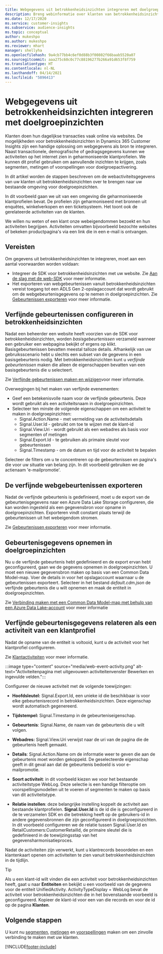 ```yaml
---
title: Webgegevens uit betrokkenheidsinzichten integreren met doelgroepinzichten
description: Breng webinformatie over klanten van betrokkenheidsinzichten naar doelgroepinzichten.
ms.date: 12/17/2020
ms.service: customer-insights
ms.subservice: audience-insights
ms.topic: conceptual
author: mukeshpo
ms.author: mukeshpo
ms.reviewer: mhart
manager: shellyha
ms.openlocfilehash: 9a4cb77bb4c6ef0d88b3f00802f66baab5520a07
ms.sourcegitcommit: aaa275c60c0c77c88196277b266a91d653f8f759
ms.translationtype: HT
ms.contentlocale: nl-NL
ms.lasthandoff: 04/14/2021
ms.locfileid: "5896413"
---
```

# <a name="integrate-web-data-from-engagement-insights-with-audience-insights"></a>Webgegevens uit betrokkenheidsinzichten integreren met doelgroepinzichten

Klanten doen hun dagelijkse transacties vaak online via websites. De mogelijkheden voor betrokkenheidsinzichten in Dynamics 365 Customer Insights zijn een handige oplossing om webgegevens als bron te integreren. Naast transactionele, demografische of gedragsgegevens kunnen we activiteiten op het internet zien in geharmoniseerde klantprofielen. We kunnen dit profiel gebruiken om aanvullende inzichten te krijgen, zoals segmenten, metingen of voorspellingen voor doelgroepactivering.

In dit artikel worden de stappen beschreven om de webactiviteitsgegevens van uw klanten uit betrokkenheidsinzichten over te brengen naar uw bestaande omgeving voor doelgroepinzichten.

In dit voorbeeld gaan we uit van een omgeving die geharmoniseerde klantprofielen bevat. De profielen zijn geharmoniseerd met bronnen uit enquêtes, winkelverkopen en een ticketsysteem. Het toont ook de gerelateerde activiteiten van de klanten. 

We willen nu weten of een klant onze webeigendommen bezoekt en hun activiteiten begrijpen. Activiteiten omvatten bijvoorbeeld bezochte websites of bekeken productpagina's via een link die in een e-mail is ontvangen.

## <a name="prerequisites"></a>Vereisten

Om gegevens uit betrokkenheidsinzichten te integreren, moet aan een aantal voorwaarden worden voldaan: 

- Integreer de SDK voor betrokkenheidsinzichten met uw website. Zie [Aan de slag met de web-SDK](../engagement-insights/instrument-website.md) voor meer informatie.
- Het exporteren van webgebeurtenissen vanuit betrokkenheidsinzichten vereist toegang tot een ADLS Gen 2-opslagaccount dat wordt gebruikt om de webgebeurtenisgegevens op te nemen in doelgroepinzichten. Zie [Gebeurtenissen exporteren](../engagement-insights/export-events.md) voor meer informatie.

## <a name="configure-refined-events-in-engagement-insights"></a>Verfijnde gebeurtenissen configureren in betrokkenheidsinzichten

Nadat een beheerder een website heeft voorzien van de SDK voor betrokkenheidsinzichten, worden *basisgebeurtenissen* verzameld wanneer een gebruiker een webpagina bekijkt of ergens op klikt. Basisgebeurtenissen bevatten meestal talloze details. Afhankelijk van uw gebruiksscenario hebt u slechts een subset van de gegevens in een basisgebeurtenis nodig. Met betrokkenheidsinzichten kunt u *verfijnde gebeurtenissen* maken die alleen de eigenschappen bevatten van een basisgebeurtenis die u selecteert.     

Zie [Verfijnde gebeurtenissen maken en wijzigen](../engagement-insights/refined-events.md)​voor meer informatie.

Overwegingen bij het maken van verfijnde evenementen: 

- Geef een betekenisvolle naam voor de verfijnde gebeurtenis. Deze wordt gebruikt als een activiteitsnaam in doelgroepinzichten.
- Selecteer ten minste de volgende eigenschappen om een activiteit te maken in doelgroepinzichten: 
    - Signal.Action.Name - met vermelding van de activiteitsdetails
    - Signal.User.Id - gebruikt om toe te wijzen met de klant-id
    - Signal.View.Uri - wordt gebruikt als een webadres als basis voor segmenten of metingen
    - Signal.Export.Id - te gebruiken als primaire sleutel voor gebeurtenissen
    - Signal.Timestamp - om de datum en tijd voor de activiteit te bepalen

Selecteer de filters om u te concentreren op de gebeurtenissen en pagina's die voor uw situatie van belang zijn. In dit voorbeeld gebruiken we de actienaam 'e-mailpromotie'.

## <a name="export-the-refined-web-events"></a>De verfijnde webgebeurtenissen exporteren 

Nadat de verfijnde gebeurtenis is gedefinieerd, moet u de export van de gebeurtenisgegevens naar een Azure Data Lake Storage configureren, die kan worden ingesteld als een gegevensbron voor opname in doelgroepinzichten. Exporteren vindt constant plaats terwijl de gebeurtenissen uit het webeigendom stromen.

Zie [Gebeurtenissen exporteren](../engagement-insights/export-events.md) voor meer informatie.

## <a name="ingest-event-data-to-audience-insights"></a>Gebeurtenisgegevens opnemen in doelgroepinzichten

Nu u de verfijnde gebeurtenis hebt gedefinieerd en de export ervan hebt geconfigureerd, gaan we de gegevens opnemen in doelgroepinzichten. U moet een nieuwe gegevensbron maken op basis van een Common Data Model-map. Voer de details in voor het opslagaccount waarnaar u de gebeurtenissen exporteert. Selecteer in het bestand *default.cdm.json* de verfijnde gebeurtenis die u wilt opnemen en maak de entiteit in doelgroepinzichten.

Zie [Verbinding maken met een Common Data Model-map met behulp van een Azure Data Lake-account](connect-common-data-model.md) voor meer informatie


## <a name="relate-refined-event-data-as-an-activity-of-a-customer-profile"></a>Verfijnde gebeurtenisgegevens relateren als een activiteit van een klantprofiel

Nadat de opname van de entiteit is voltooid, kunt u de activiteit voor het klantprofiel configureren.

Zie [Klantactiviteiten](activities.md) voor meer informatie.

:::image type="content" source="media/web-event-activity.png" alt-text="Activiteitenpagina met uitgevouwen activiteitenvenster Bewerken en ingevulde velden.":::

Configureer de nieuwe activiteit met de volgende toewijzingen: 

- **Hoofdsleutel:** Signal.Export.Id, een unieke id die beschikbaar is voor elke gebeurtenisrecord in betrokkenheidsinzichten. Deze eigenschap wordt automatisch gegenereerd.

- **Tijdstempel:** Signal.Timestamp in de gebeurteniseigenschap.

- **Gebeurtenis**: Signal.Name, de naam van de gebeurtenis die u wilt volgen.

- **Webadres:** Signal.View.Uri verwijst naar de uri van de pagina die de gebeurtenis heeft gemaakt.

- **Details**: Signal.Action.Name om de informatie weer te geven die aan de gebeurtenis moet worden gekoppeld. De geselecteerde eigenschap geeft in dit geval aan dat de gebeurtenis bedoeld is voor e-mailpromotie.

- **Soort activiteit**: in dit voorbeeld kiezen we voor het bestaande activiteitstype WebLog. Deze selectie is een handige filteroptie om voorspellingsmodellen uit te voeren of segmenten te maken op basis van dit activiteitstype.

- **Relatie instellen**: deze belangrijke instelling koppelt de activiteit aan bestaande klantprofielen. **Signal.User.Id** is de id die is geconfigureerd in de te verzamelen SDK en die betrekking heeft op de gebruikers-id in andere gegevensbronnen die zijn geconfigureerd in doelgroepinzichten. In dit voorbeeld configureren we de relatie tussen Signal.User.Id en RetailCustomers:CustomerRetailId, de primaire sleutel die is gedefinieerd in de toewijzingsstap van het gegevensharmonisatieproces.


Nadat de activiteiten zijn verwerkt, kunt u klantrecords beoordelen en een klantenkaart openen om activiteiten te zien vanuit betrokkenheidsinzichten in de tijdlijn. 

> [!TIP]
> Als u een klant-id wilt vinden die een activiteit voor betrokkenheidsinzichten heeft, gaat u naar **Entiteiten** en bekijkt u een voorbeeld van de gegevens voor de entiteit UnifiedActivity. ActivityTypeDisplay = WebLog bevat de activiteit voor betrokkenheidsinzichten die in het bovenstaande voorbeeld is geconfigureerd. Kopieer de klant-id voor een van die records en voor de id op de pagina **Klanten**.

## <a name="next-steps"></a>Volgende stappen

U kunt nu [segmenten](segments.md), [metingen](measures.md) en [voorspellingen](predictions.md) maken om een zinvolle verbinding te maken met uw klanten.


[!INCLUDE[footer-include](../includes/footer-banner.md)]